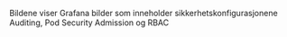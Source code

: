 Bildene viser Grafana bilder som inneholder sikkerhetskonfigurasjonene Auditing, Pod Security Admission og RBAC
